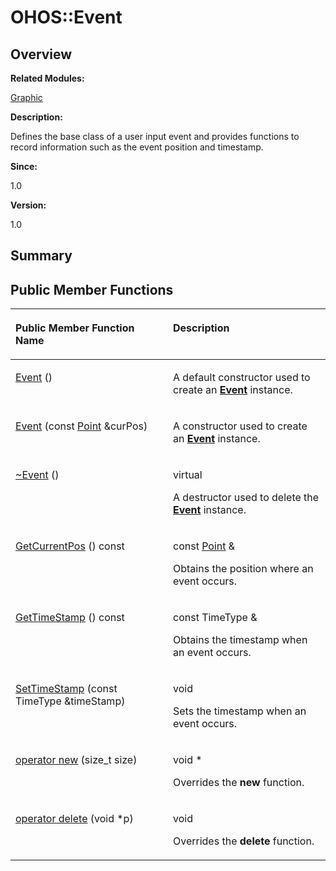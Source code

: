 # OHOS::Event<a name="EN-US_TOPIC_0000001054879562"></a>

## **Overview**<a name="section1273014811093535"></a>

**Related Modules:**

[Graphic](graphic.md)

**Description:**

Defines the base class of a user input event and provides functions to record information such as the event position and timestamp. 

**Since:**

1.0

**Version:**

1.0

## **Summary**<a name="section1067192687093535"></a>

## Public Member Functions<a name="pub-methods"></a>

<a name="table1471386360093535"></a>
<table><thead align="left"><tr id="row2098138764093535"><th class="cellrowborder" valign="top" width="50%" id="mcps1.1.3.1.1"><p id="p983972744093535"><a name="p983972744093535"></a><a name="p983972744093535"></a>Public Member Function Name</p>
</th>
<th class="cellrowborder" valign="top" width="50%" id="mcps1.1.3.1.2"><p id="p1553202871093535"><a name="p1553202871093535"></a><a name="p1553202871093535"></a>Description</p>
</th>
</tr>
</thead>
<tbody><tr id="row577897064093535"><td class="cellrowborder" valign="top" width="50%" headers="mcps1.1.3.1.1 "><p id="p559135359093535"><a name="p559135359093535"></a><a name="p559135359093535"></a><a href="graphic.md#ga89cd09ced5537a3479b7901ba8abc6da">Event</a> ()</p>
</td>
<td class="cellrowborder" valign="top" width="50%" headers="mcps1.1.3.1.2 "><p id="p985361878093535"><a name="p985361878093535"></a><a name="p985361878093535"></a> </p>
<p id="p762561373093535"><a name="p762561373093535"></a><a name="p762561373093535"></a>A default constructor used to create an <strong id="b1753463483093535"><a name="b1753463483093535"></a><a name="b1753463483093535"></a><a href="ohos-event.md">Event</a></strong> instance. </p>
</td>
</tr>
<tr id="row1764690445093535"><td class="cellrowborder" valign="top" width="50%" headers="mcps1.1.3.1.1 "><p id="p136112921093535"><a name="p136112921093535"></a><a name="p136112921093535"></a><a href="graphic.md#ga57a9f07c8203c6a60f3b25c4edb526a0">Event</a> (const <a href="ohos-point.md">Point</a> &amp;curPos)</p>
</td>
<td class="cellrowborder" valign="top" width="50%" headers="mcps1.1.3.1.2 "><p id="p161214686093535"><a name="p161214686093535"></a><a name="p161214686093535"></a> </p>
<p id="p1400677985093535"><a name="p1400677985093535"></a><a name="p1400677985093535"></a>A constructor used to create an <strong id="b86986364093535"><a name="b86986364093535"></a><a name="b86986364093535"></a><a href="ohos-event.md">Event</a></strong> instance. </p>
</td>
</tr>
<tr id="row2107965358093535"><td class="cellrowborder" valign="top" width="50%" headers="mcps1.1.3.1.1 "><p id="p82833828093535"><a name="p82833828093535"></a><a name="p82833828093535"></a><a href="graphic.md#gabafa07a6393f4757f402bf9437561fa4">~Event</a> ()</p>
</td>
<td class="cellrowborder" valign="top" width="50%" headers="mcps1.1.3.1.2 "><p id="p1678001567093535"><a name="p1678001567093535"></a><a name="p1678001567093535"></a>virtual </p>
<p id="p471204810093535"><a name="p471204810093535"></a><a name="p471204810093535"></a>A destructor used to delete the <strong id="b824280656093535"><a name="b824280656093535"></a><a name="b824280656093535"></a><a href="ohos-event.md">Event</a></strong> instance. </p>
</td>
</tr>
<tr id="row1125707739093535"><td class="cellrowborder" valign="top" width="50%" headers="mcps1.1.3.1.1 "><p id="p1295253290093535"><a name="p1295253290093535"></a><a name="p1295253290093535"></a><a href="graphic.md#gaea811c661ad416d7f70912ad6fcce269">GetCurrentPos</a> () const</p>
</td>
<td class="cellrowborder" valign="top" width="50%" headers="mcps1.1.3.1.2 "><p id="p556984152093535"><a name="p556984152093535"></a><a name="p556984152093535"></a>const <a href="ohos-point.md">Point</a> &amp; </p>
<p id="p637848333093535"><a name="p637848333093535"></a><a name="p637848333093535"></a>Obtains the position where an event occurs. </p>
</td>
</tr>
<tr id="row1183412265093535"><td class="cellrowborder" valign="top" width="50%" headers="mcps1.1.3.1.1 "><p id="p1888990149093535"><a name="p1888990149093535"></a><a name="p1888990149093535"></a><a href="graphic.md#ga7d56c2a99ab2c98eec9ebc03f67b7777">GetTimeStamp</a> () const</p>
</td>
<td class="cellrowborder" valign="top" width="50%" headers="mcps1.1.3.1.2 "><p id="p1478411978093535"><a name="p1478411978093535"></a><a name="p1478411978093535"></a>const TimeType &amp; </p>
<p id="p1052380122093535"><a name="p1052380122093535"></a><a name="p1052380122093535"></a>Obtains the timestamp when an event occurs. </p>
</td>
</tr>
<tr id="row1952160932093535"><td class="cellrowborder" valign="top" width="50%" headers="mcps1.1.3.1.1 "><p id="p1864630949093535"><a name="p1864630949093535"></a><a name="p1864630949093535"></a><a href="graphic.md#gabee47ba229e81c44f648cf5b3203010f">SetTimeStamp</a> (const TimeType &amp;timeStamp)</p>
</td>
<td class="cellrowborder" valign="top" width="50%" headers="mcps1.1.3.1.2 "><p id="p683099646093535"><a name="p683099646093535"></a><a name="p683099646093535"></a>void </p>
<p id="p30971494093535"><a name="p30971494093535"></a><a name="p30971494093535"></a>Sets the timestamp when an event occurs. </p>
</td>
</tr>
<tr id="row584452564093535"><td class="cellrowborder" valign="top" width="50%" headers="mcps1.1.3.1.1 "><p id="p1732112914093535"><a name="p1732112914093535"></a><a name="p1732112914093535"></a><a href="graphic.md#ga4854963aa969ee20a6cd174a70f5cd23">operator new</a> (size_t size)</p>
</td>
<td class="cellrowborder" valign="top" width="50%" headers="mcps1.1.3.1.2 "><p id="p74416735093535"><a name="p74416735093535"></a><a name="p74416735093535"></a>void * </p>
<p id="p402811373093535"><a name="p402811373093535"></a><a name="p402811373093535"></a>Overrides the <strong id="b174661821093535"><a name="b174661821093535"></a><a name="b174661821093535"></a>new</strong> function. </p>
</td>
</tr>
<tr id="row498390982093535"><td class="cellrowborder" valign="top" width="50%" headers="mcps1.1.3.1.1 "><p id="p1183377881093535"><a name="p1183377881093535"></a><a name="p1183377881093535"></a><a href="graphic.md#gadf1997a0f56ac2b220e7f0f8e8e0a6ef">operator delete</a> (void *p)</p>
</td>
<td class="cellrowborder" valign="top" width="50%" headers="mcps1.1.3.1.2 "><p id="p182708633093535"><a name="p182708633093535"></a><a name="p182708633093535"></a>void </p>
<p id="p2034777362093535"><a name="p2034777362093535"></a><a name="p2034777362093535"></a>Overrides the <strong id="b1195381002093535"><a name="b1195381002093535"></a><a name="b1195381002093535"></a>delete</strong> function. </p>
</td>
</tr>
</tbody>
</table>

